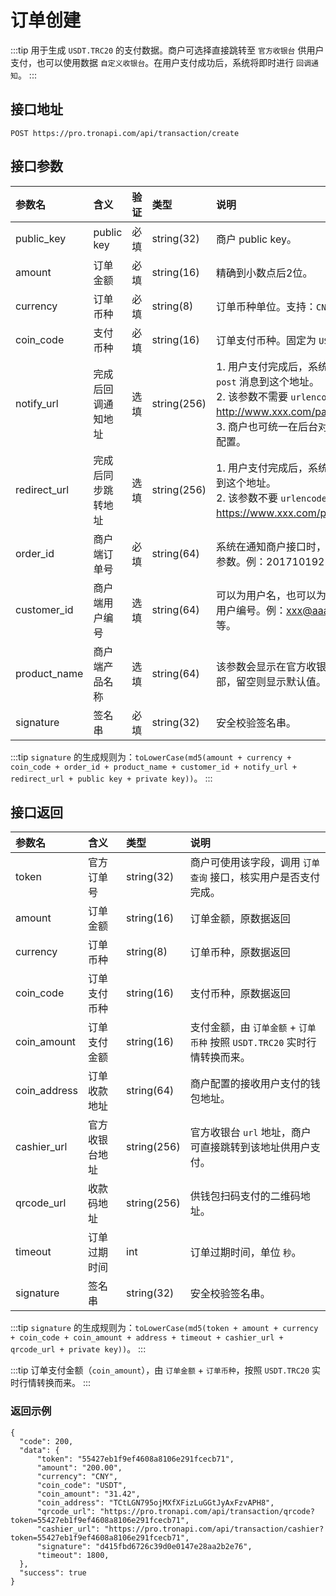 # 订单创建

:::tip
用于生成 `USDT.TRC20` 的支付数据。商户可选择直接跳转至 `官方收银台` 供用户支付，也可以使用数据 `自定义收银台`。在用户支付成功后，系统将即时进行 `回调通知`。
:::

## 接口地址

```shell:no-line-numbers
POST https://pro.tronapi.com/api/transaction/create
```

## 接口参数

参数名 | 含义 | 验证 | 类型 | 说明
:-|:-|:-|:-|:-
public_key | public key	| 必填 | string(32)	| 商户 public key。
amount | 订单金额 | 必填 | string(16) | 精确到小数点后2位。
currency | 订单币种 | 必填 | string(8) | 订单币种单位。支持：`CNY`、`USD`。
coin_code | 支付币种 | 必填 | string(16) | 订单支付币种。固定为 `USDT`。
notify_url | 完成后回调通知地址 | 选填 | string(256) | 1. 用户支付完成后，系统会发送一个 `post` 消息到这个地址。<br/>2. 该参数不需要 `urlencode`。例如：http://www.xxx.com/pay_notify。<br/> 3. 商户也可统一在后台对该参数进行配置。
redirect_url | 完成后同步跳转地址 | 选填 | string(256) | 1. 用户支付完成后，系统会自动跳转到这个地址。<br/>2. 该参数不要 `urlencode`。例如：https://www.xxx.com/pay_return。
order_id | 商户端订单号 | 必填 | string(64) | 系统在通知商户接口时，会带上这个参数。例：201710192541。
customer_id | 商户端用户编号 | 选填 | string(64) | 可以为用户名，也可以为数据库中的用户编号。例：xxx@aaa.com，xxx等。
product_name | 商户端产品名称 | 选填 | string(64) | 该参数会显示在官方收银台页面顶部，留空则显示默认值。
signature | 签名串 | 必填 | string(32) | 安全校验签名串。

:::tip
`signature` 的生成规则为：`toLowerCase(md5(amount + currency + coin_code + order_id + product_name + customer_id + notify_url + redirect_url + public key + private key))`。
:::

## 接口返回
参数名 | 含义 | 类型 | 说明
:-|:-|:-|:-
token | 官方订单号 | string(32) | 商户可使用该字段，调用 `订单查询` 接口，核实用户是否支付完成。
amount | 订单金额 | string(16) | 订单金额，原数据返回
currency | 订单币种 | string(8) | 订单币种，原数据返回
coin_code | 订单支付币种 | string(16) | 支付币种，原数据返回
coin_amount | 订单支付金额 | string(16) | 支付金额，由 `订单金额` + `订单币种` 按照 `USDT.TRC20` 实时行情转换而来。
coin_address | 订单收款地址 | string(64) | 商户配置的接收用户支付的钱包地址。
cashier_url | 官方收银台地址 | string(256) | 官方收银台 `url` 地址，商户可直接跳转到该地址供用户支付。
qrcode_url | 收款码地址 | string(256) | 供钱包扫码支付的二维码地址。
timeout | 订单过期时间 | int | 订单过期时间，单位 `秒`。
signature | 签名串 | string(32) | 安全校验签名串。

:::tip
`signature` 的生成规则为：`toLowerCase(md5(token + amount + currency + coin_code + coin_amount + address + timeout + cashier_url + qrcode_url + private key))`。
:::

:::tip
订单支付金额（`coin_amount`），由 `订单金额` + `订单币种`，按照 `USDT.TRC20` 实时行情转换而来。
:::

### 返回示例
```json:no-line-numbers
{
  "code": 200,
  "data": {
      "token": "55427eb1f9ef4608a8106e291fcecb71",
      "amount": "200.00",
      "currency": "CNY",
      "coin_code": "USDT",
      "coin_amount": "31.42",
      "coin_address": "TCtLGN795ojMXfXFizLuGGtJyAxFzvAPH8",
      "qrcode_url": "https://pro.tronapi.com/api/transaction/qrcode?token=55427eb1f9ef4608a8106e291fcecb71",
      "cashier_url": "https://pro.tronapi.com/api/transaction/cashier?token=55427eb1f9ef4608a8106e291fcecb71",
      "signature": "d415fbd6726c39d0e0147e28aa2b2e76",
      "timeout": 1800,
  },
  "success": true
}
```

    
    
